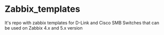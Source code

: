 # Zabbix_templates
 
It's repo with zabbix templates for D-Link and Cisco SMB Switches that can be used on Zabbix 4.x and 5.x version
